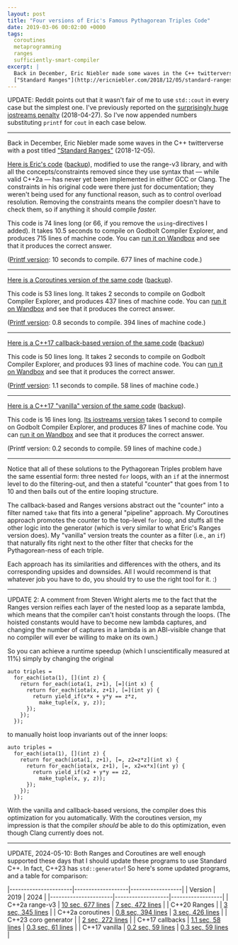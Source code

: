 ```yaml
---
layout: post
title: "Four versions of Eric's Famous Pythagorean Triples Code"
date: 2019-03-06 00:02:00 +0000
tags:
  coroutines
  metaprogramming
  ranges
  sufficiently-smart-compiler
excerpt: |
  Back in December, Eric Niebler made some waves in the C++ twitterverse with a post titled
  ["Standard Ranges"](http://ericniebler.com/2018/12/05/standard-ranges/) (2018-12-05).
---
```


UPDATE: Reddit points out that it wasn't fair of me to use `std::cout` in every case but the simplest one.
I've previously reported on the [surprisingly huge iostreams penalty](/blog/2018/04/27/pq-replace-top/#obvious-bottleneck-1-iostreams)
(2018-04-27).
So I've now appended numbers substituting `printf` for `cout` in each case below.

----

Back in December, Eric Niebler made some waves in the C++ twitterverse with a post titled
["Standard Ranges"](http://ericniebler.com/2018/12/05/standard-ranges/) (2018-12-05).

[Here is Eric's code](https://godbolt.org/z/BHODEL) ([backup](/blog/code/2019-03-06-triples-ranges.cpp)), modified to use the range-v3 library,
and with all the concepts/constraints removed since they use syntax that — while valid C++2a —
has never yet been implemented in either GCC or Clang. The constraints in his original code were there
just for documentation; they weren't being used for any functional reason, such as to control overload
resolution. Removing the constraints means the compiler doesn't have to check them,
so if anything it should compile *faster.*

This code is 74 lines long (or 66, if you remove the `using`-directives I added). It takes 10.5 seconds
to compile on Godbolt Compiler Explorer, and produces 715 lines of machine code.
You can [run it on Wandbox](https://wandbox.org/permlink/A463wD3MB6VIwZnO) and see that it produces
the correct answer.

([Printf version](https://godbolt.org/z/-QK7f3): 10 seconds to compile. 677 lines of machine code.)

----

[Here is a Coroutines version of the same code](https://godbolt.org/z/icY6RZ) ([backup](/blog/code/2019-03-06-triples-coro.cpp)).

This code is 53 lines long. It takes 2 seconds to compile on Godbolt Compiler Explorer, and
produces 437 lines of machine code.
You can [run it on Wandbox](https://wandbox.org/permlink/uZI03C6UkLP3GMl4) and see that it produces
the correct answer.

([Printf version](https://godbolt.org/z/rgl1ob): 0.8 seconds to compile. 394 lines of machine code.)

----

[Here is a C++17 callback-based version of the same code](https://godbolt.org/z/lHrSN2) ([backup](/blog/code/2019-03-06-triples-callback.cpp))

This code is 50 lines long. It takes 2 seconds to compile on Godbolt Compiler Explorer, and
produces 93 lines of machine code.
You can [run it on Wandbox](https://wandbox.org/permlink/eY20LSEEuE8VEn6f) and see that it produces
the correct answer.

([Printf version](https://godbolt.org/z/DceWlI): 1.1 seconds to compile. 58 lines of machine code.)

----

[Here is a C++17 "vanilla" version of the same code](https://godbolt.org/z/IH14zJ) ([backup](/blog/code/2019-03-06-triples-vanilla.cpp)).

This code is 16 lines long. [Its iostreams version](https://godbolt.org/z/iXRMuP) takes 1 second to
compile on Godbolt Compiler Explorer, and produces 87 lines of machine code.
You can [run it on Wandbox](https://wandbox.org/permlink/m02zKulIgyi488Td) and see that it produces
the correct answer.

(Printf version: 0.2 seconds to compile. 59 lines of machine code.)

----

Notice that all of these solutions to the Pythagorean Triples problem have the same essential form:
three nested `for` loops, with an `if` at the innermost level to do the filtering-out, and then a
stateful "counter" that goes from 1 to 10 and then bails out of the entire looping structure.

The callback-based and Ranges versions abstract out the "counter" into a filter named `take` that
fits into a general "pipeline" approach. My Coroutines approach promotes the counter to the top-level `for` loop,
and stuffs all the other logic into the generator (which is very similar to what Eric's Ranges version does).
My "vanilla" version treats the counter as a filter (i.e., an `if`) that naturally fits right next to the
other filter that checks for the Pythagorean-ness of each triple.

Each approach has its similarities and differences with the others, and its corresponding upsides and downsides.
All I would recommend is that whatever job you have to do, you should try to use the right tool for it. :)

----

UPDATE 2: A comment from Steven Wright alerts me to the fact that the Ranges version reifies each layer of
the nested loop as a separate lambda, which means that the compiler can't hoist constants through the loops.
(The hoisted constants would have to become new lambda captures, and changing the number of captures in a lambda
is an ABI-visible change that no compiler will ever be willing to make on its own.)

So you can achieve a runtime speedup (which I unscientifically measured at 11%)
simply by changing the original

    auto triples =
      for_each(iota(1), [](int z) {
        return for_each(iota(1, z+1), [=](int x) {
          return for_each(iota(x, z+1), [=](int y) {
            return yield_if(x*x + y*y == z*z,
              make_tuple(x, y, z));
          });
        });
      });

to manually hoist loop invariants out of the inner loops:

    auto triples =
      for_each(iota(1), [](int z) {
        return for_each(iota(1, z+1), [=, z2=z*z](int x) {
          return for_each(iota(x, z+1), [=, x2=x*x](int y) {
            return yield_if(x2 + y*y == z2,
              make_tuple(x, y, z));
          });
        });
      });

With the vanilla and callback-based versions, the compiler does this optimization for you automatically.
With the coroutines version, my impression is that the compiler *should* be able to do this optimization,
even though Clang currently does not.

----

UPDATE, 2024-05-10: Both Ranges and Coroutines are well enough supported these days that
I should update these programs to use Standard C++. In fact, C++23 has `std::generator`!
So here's some updated programs, and a table for comparison:

|----------------------|-------------------|------------------|
| Version              | 2019              | 2024             |
|----------------------|-------------------|------------------|
| C++2a range-v3       | [10 sec, 677 lines](https://godbolt.org/z/-QK7f3) | [7 sec, 472 lines](https://godbolt.org/z/-QK7f3) |
| C++20 Ranges         |                   | [3 sec, 345 lines](https://godbolt.org/z/7nWcYbofT) |
| C++2a coroutines     | [0.8 sec, 394 lines](https://godbolt.org/z/icY6RZ) | [3 sec, 426 lines](https://godbolt.org/z/hMb17Pzc1) |
| C++23 coro generator |                   | [2 sec, 272 lines](https://godbolt.org/z/WhYr64obr) |
| C++17 callbacks      | [1.1 sec, 58 lines](https://godbolt.org/z/DceWlI) | [0.3 sec, 61 lines](https://godbolt.org/z/DceWlI) |
| C++17 vanilla        | [0.2 sec, 59 lines](https://godbolt.org/z/IH14zJ) | [0.3 sec, 59 lines](https://godbolt.org/z/IH14zJ) |
